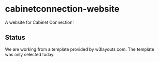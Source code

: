 cabinetconnection-website
=========================

A website for Cabinet Connection!

## Status

We are working from a template provided by w3layouts.com. The template was only selected today. 
